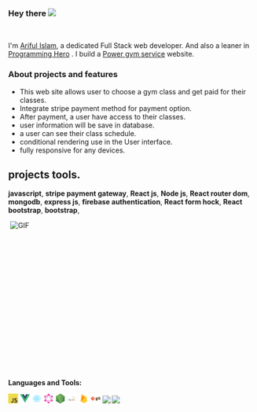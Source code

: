 ### Hey there <img src="https://media.giphy.com/media/hvRJCLFzcasrR4ia7z/giphy.gif" width="25px">

<br />

I'm [Ariful Islam](https://pogrammer-arif.web.app), a dedicated Full Stack web developer. And also a leaner in [Programming Hero](https://www.programming-hero.com/)
. I build a [Power gym service](https://interior-design-service.web.app/) website.

### About projects and features

- This web site allows user to choose a gym class and get paid for their classes.
- Integrate stripe payment method for payment option.
- After payment, a user have access to their classes.
- user information will be save in database.
- a user can see their class schedule.
- conditional rendering use in the User interface.
- fully responsive for any devices.

## projects tools.

**javascript**,
**stripe payment gateway**,
**React js**,
**Node js**,
**React router dom**,
**mongodb**,
**express js**,
**firebase authentication**,
**React form hock**,
**React bootstrap**,
**bootstrap**,

  <img align="right" alt="GIF" src="https://analyticsindiamag.com/wp-content/uploads/2018/12/developer-dribbble.gif" width="500" height="320" />

**Languages and Tools:**

<code><img height="20" src="https://raw.githubusercontent.com/github/explore/80688e429a7d4ef2fca1e82350fe8e3517d3494d/topics/javascript/javascript.png"></code>
<code><img height="20" src="https://raw.githubusercontent.com/github/explore/80688e429a7d4ef2fca1e82350fe8e3517d3494d/topics/vue/vue.png"></code>
<code><img height="20" src="https://raw.githubusercontent.com/github/explore/80688e429a7d4ef2fca1e82350fe8e3517d3494d/topics/react/react.png"></code>
<code><img height="20" src="https://raw.githubusercontent.com/github/explore/5c058a388828bb5fde0bcafd4bc867b5bb3f26f3/topics/graphql/graphql.png"></code>
<code><img height="20" src="https://raw.githubusercontent.com/github/explore/80688e429a7d4ef2fca1e82350fe8e3517d3494d/topics/nodejs/nodejs.png"></code>
<code><img height="20" src="https://raw.githubusercontent.com/github/explore/80688e429a7d4ef2fca1e82350fe8e3517d3494d/topics/mysql/mysql.png"></code>
<code><img height="20" src="https://raw.githubusercontent.com/github/explore/80688e429a7d4ef2fca1e82350fe8e3517d3494d/topics/firebase/firebase.png"></code>
<code><img height="20" src="https://raw.githubusercontent.com/github/explore/80688e429a7d4ef2fca1e82350fe8e3517d3494d/topics/git/git.png"></code>
<code><img height="20" src="https://camo.githubusercontent.com/e69536cf5a57ecf432b91abff4a1c69f4a26da321d476e35d0380cba895fd181/68747470733a2f2f63646e2e6a7364656c6976722e6e65742f67682f64657669636f6e732f64657669636f6e406c61746573742f69636f6e732f6d6f6e676f64622f6d6f6e676f64622d6f726967696e616c2e737667"></code>
<code><img height="20" src="https://icons.getbootstrap.com/assets/img/icons-hero.png"></code>
